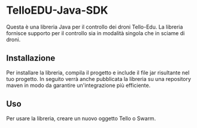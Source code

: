 # TelloEDU-Java-SDK

Questa è una libreria Java per il controllo dei droni Tello-Edu. La libreria fornisce supporto per il controllo sia in
modalità singola che in sciame di droni.

## Installazione

Per installare la libreria, compila il progetto e include il file jar risultante nel tuo progetto.
In seguito verrà anche pubblicata la libreria su una repository maven in modo da garantire un'integrazione più
efficiente.

## Uso

Per usare la libreria, creare un nuovo oggetto Tello o Swarm.